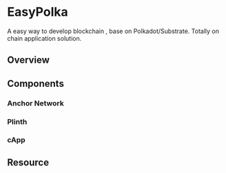 # EasyPolka

A easy way to develop blockchain , base on Polkadot/Substrate. Totally on chain application solution.

## Overview

## Components

### Anchor Network

### Plinth

### cApp

## Resource
